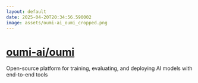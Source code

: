 ```yaml
---
layout: default
date: 2025-04-20T20:34:56.590002
image: assets/oumi-ai_oumi_cropped.png
---
```


# [oumi-ai/oumi](https://github.com/oumi-ai/oumi)

Open-source platform for training, evaluating, and deploying AI models with end-to-end tools
